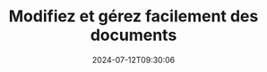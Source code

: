 ---
############################# Static ############################
layout: "family"
date: 2024-07-12T09:30:06
draft: false

product: "Editor"
product_tag: "editor"

############################# Head ############################
head_title: "Solution d'édition de documents | API sur site et application gratuite"
head_description: "Modifiez MS Office, OpenDocument, des images PDF et d'autres formats de fichiers à l'aide de la solution sur site ou utilisez l'application Online Document Editor."

############################# Header ############################
title: "Modifiez et gérez facilement des documents"
description: |
  Éditeur de documents pour manipuler Microsoft Office, OpenOffice, PDF, HTML et d'autres formats de fichiers de documents.

  Créez de nouveaux documents à partir de zéro.

  Gérez facilement les champs de formulaire dans les documents.
  
############################# Platforms ############################
supported_platforms:
  enable: true  
  head_title: "Choisissez votre plateforme"
  title: "Indépendance de la plateforme"
  description: "La bibliothèque GroupDocs.Editor prend en charge les systèmes d'exploitation et les frameworks suivants :"
  details_link_title: "Apprendre encore plus"
  items:
    # supported_platforms loop
    - title: ".NET"
      description: "GroupDocs.Editor pour .NET"
      color: "blue"
      tag: "net"
      link: "/editor/net/"
      features_link: "https://docs.groupdocs.com/editor/net/system-requirements/"
      features:
        # features loop
        - content: ".NET Framework 4.6.2 ou supérieur  <br>  .NET Core 2.0 ou supérieur  <br>  .NET 6.0 ou supérieur <br>  Mono Framework 2.6.7 ou supérieur"
          rows: "4"
        # features loop
        - content: "Windows, Linux, Mac OS"
          rows: "1"
        # features loop
        - content: "Microsoft Visual Studio  <br>  Xamarin (Android, iOS, Mac)  <br>  MonoDevelop"
          rows: "3"
         # features loop
        - content: "Plus de 60 formats de fichiers"
          rows: "1"
    
    # supported_platforms loop
    - title: "Java"
      description: "GroupDocs.Editor pour Java"
      color: "red"
      tag: "java"
      link: "/editor/java/"
      features_link: "https://docs.groupdocs.com/editor/java/system-requirements/"
      features:
        # features loop
        - content: "J2SE 8.0 ou supérieur"
          rows: "4"
        # features loop
        - content:  "Windows, Linux, Mac OS"
          rows: "1"
        # features loop
        - content:  "IntelliJ IDEA  <br>  Eclipse  <br>  NetBeans"
          rows: "3"
         # features loop
        - content:  "Plus de 50 formats de fichiers"
          rows: "1"
    
    # supported_platforms loop
    - title: "Node.js"
      description: "GroupDocs.Editor pour Node.js"
      color: "green"
      tag: "nodejs-java"
      link: "/editor/nodejs-java/"
      features_link: "https://docs.groupdocs.com/editor/nodejs-java/system-requirements/"
      features:
        # features loop
        - content: "Node.js 16+ et J2SE 8.0 (1.8)+"
          rows: "4"
        # features loop
        - content: Windows, Linux, Mac OS
          rows: "1"
        # features loop
        - content:  "Atom <br> Visual Studio Code <br> Tout autre éditeur de texte"
          rows: "3"
         # features loop
        - content:  "Plus de 50 formats de fichiers"
          rows: "1"
 
############################# Features ############################

features:
  enable: true
  title: "GroupDocs.Editor en un coup d'œil"
  description: "API pour éditer, traduire et enregistrer divers formats de documents de manière transparente."

  items:
    # feature loop
    - icon: "merge"
      title: "Modifier plusieurs formats de fichiers"
      content: "Modifiez en toute transparence plusieurs formats PDF, Office et de nombreux autres formats pris en charge."

    # feature loop
    - icon: "split"
      title: "Traduire en HTML/CSS"
      content: "Traduisez des documents en balisage HTML/CSS compatible avec les éditeurs WYSIWYG."

    # feature loop
    - icon: "structure"
      title: "Enregistrer les documents modifiés"
      content: "Enregistrez le HTML/CSS modifié au format du document source ou exportez-le au format PDF."
    
    # feature loop
    - icon: "preview"
      title: "Extraction d'informations sur les documents"
      content: "Extrayez des informations telles que le nombre de pages, la taille et l'état de cryptage."

############################# Code samples ############################
code_samples:
  enable: true
  title: "Vitrine de code pratique"
  description: "Quelques cas d'utilisation d'opérations GroupDocs.Editor typiques."
  items:
    # code sample loop
    - title: "Modification d'un document"
      content: |
        GroupDocs.Editor vous permet de modifier différents formats de documents et d'enregistrer les modifications. Vous pouvez modifier des documents entiers ou des parties spécifiques de vos documents. 
      samples:
        - language: "C#"
          color: "blue"
          content: |
            ```csharp {style=abap}   
             // Load document
            Editor editor = new Editor("sample.docx");
            
            // Edit document
            EditableDocument editableDocument = editor.Edit();
            
            // Save edited document
            editor.Save(editableDocument, "edited_sample.docx");
            ```
        - language: "Java"
          color: "red"
          content: |
            ```java {style=abap}   
            // Load document
            Editor editor = new Editor("sample.docx");
            
            // Edit document
            EditableDocument editableDocument = editor.edit();
            
            // Save edited document
            editor.save(editableDocument, "edited_sample.docx");
            ```
        - language: "TypeScript"
          color: "green"
          content: |
            ```javascript {style=abap}   
            // Load document
            const editor = new Editor("sample.docx");
            
            // Edit document
            const editableDocument = editor.edit();
            
            // Save edited document
            editor.save(editableDocument, "edited_sample.docx");
            ```

############################# Formats ############################
formats:
  enable: true
  title:  "Plus de 60 formats de fichiers pris en charge"
  description: "GroupDocs.Editor prend en charge les opérations avec un large éventail de [formats de documents](https://docs.groupdocs.com/editor/net/supported-document-formats/)." 

############################# Metrics ############################

metrics:
  enable: true
  title: "Mesures approfondies et informations statistiques"
  description: "Plongez dans une présentation détaillée de nos chiffres clés, fournissant des mesures complètes et des informations statistiques sur nos réalisations, notre impact et notre croissance."

  items:
    # metrics loop
    - number: "60+"
      title: "Formats pris en charge"
      content: "Chaque bibliothèque prend en charge l'édition de plus de 60 formats de fichiers et de documents les plus populaires."

    # metrics loop
    - number: "274k"
      title: "Téléchargements NuGet"
      content: "GroupDocs.Editor pour .NET compte plus de 274 000 téléchargements à partir du gestionnaire de packages NuGet."

    # metrics loop
    - number: "5.5k"
      title: "Téléchargements Maven"
      content: "GroupDocs.Editor pour Java compte plus de 5,5 000 téléchargements à partir de notre référentiel Maven."
    
    # metrics loop
    - number: "140+"
      title: "Clients satisfaits"
      content: "Nos bibliothèques sont utilisées aussi bien par de petits développeurs individuels que par des entreprises de premier plan du monde entier."


############################# Customers ############################
# logo size X1 => 170:70  X2 => 340 : 140

customers:
  enable: true
  title: "Nos clients satisfaits"
  description: "Les bibliothèques GroupDocs sont utilisées par des marques de renommée mondiale et distinguées à travers le monde."

  items:
    # customers loop
    - title: "BenQ Corporation"
      logo: "benq"
    # customers loop
    - title: "Nasdaq Stock Market"
      logo: "nasdaq"
    # customers loop
    - title: "AT&T Inc."
      logo: "att"
    # customers loop
    - title: "AstraZeneca"
      logo: "astrazeneca"
    # customers loop
    - title: "Central Bank of Argentina"
      logo: "argentinacentralbank"
    # customers loop
    - title: "Roche Holding AG"
      logo: "roche"
    # customers loop
    - title: "Capita"
      logo: "capita"
    # customers loop
    - title: "Axa S.A."
      logo: "axa"
    # customers loop
    - title: "Instructure Inc."
      logo: "instructure"
     # customers loop
    - title: "Wipro"
      logo: "wipro"

############################# Actions ############################

actions:
  enable: true
  title: "Prêt à commencer?"
  description: "Essayez gratuitement les fonctionnalités de GroupDocs.Editor sur votre plateforme."
  items:
    #  loop
    - title: ".NET"
      link: "/editor/net/"
      color: "blue"
        #  loop
    - title: "Java"
      link: "/editor/java/"
      color: "red"
        #  loop
    - title: "Node.js"
      link: "/editor/nodejs-java/"
      color: "green"

############################# Faq ############################

faq:
  enable: true
  title:  "Questions fréquemment posées"
  description:  "Réponses aux questions les plus fréquemment posées."
  items:
    #  loop
    - question: "La bibliothèque GroupDocs.Editor a-t-elle besoin d'un autre logiciel tiers pour manipuler les documents ?"
      answer: |
        GroupDocs.Editor ne nécessite l'installation d'aucun logiciel externe tel qu'Adobe Acrobat, Microsoft Office ou tout autre.
     #  loop
    - question:  "Puis-je essayer la bibliothèque GroupDocs.Editor avant de l'acheter ?"
      answer: |
        Oui, vous pouvez essayer GroupDocs.Editor sans acheter de licence. Une fois installée sans licence, la bibliothèque fonctionne en mode d'essai. Dans ce mode, les badges d'essai sont ajoutés au document résultant et celui-ci est coupé aux 3 premières pages. Si vous souhaitez tester GroupDocs.Editor sans les limitations de la version d'essai, vous pouvez également demander une licence temporaire de 30 jours. Pour plus de détails, consultez [Obtenir une licence temporaire](https://purchase.groupdocs.com/temporary-license/).
    #  loop 
    - question:  "De quelles licences disposez-vous ?"
      answer: |
        Nous proposons plusieurs types de licences pour répondre aux besoins de développeurs ou d'entreprises particuliers. Les types de licences dépendent du nombre de développeurs, du nombre d'emplacements de sites de développeurs et de la nécessité ou non de fournir notre SDK/API à vos clients finaux. Vous pouvez également choisir des licences limitées en fonction de l'utilisation mensuelle du produit. Apprenez-en davantage sur [Types de licences](https://purchase.groupdocs.com/policies/license-types/).                      
     
############################# Cloud ############################

cloud_links:
  enable: true
  title: "API low code de GroupDocs.Editor"
  description: "Accélérez l'édition de documents dans tout type d'application grâce à notre API REST basée sur le cloud."

  items:
    #  loop
    - icon: "groupdocs_editor-for-curl"
      title: "GroupDocs.Editor Cloud pour cURL"
      link: "https://products.groupdocs.cloud/editor/curl"
      content: "Commandes cURL simples pour l'API Cloud de l'éditeur de documents RESTful pour modifier et traduire des documents."

    #  loop
    - icon: "groupdocs_editor-for-net"
      title: "GroupDocs.Editor Cloud pour .NET"
      link: "https://products.groupdocs.cloud/editor/net"
      content: "Cloud SDK pour Microsoft .NET pour implémenter des fonctionnalités d'édition rapide de documents dans les applications basées sur .NET."

    #  loop
    - icon: "groupdocs_editor-for-java"
      title: "GroupDocs.Editor Cloud pour Java"
      link: "https://products.groupdocs.cloud/editor/java"
      content: "Modifiez et traduisez des documents dans vos applications Java à l'aide de notre API Cloud."
    
############################# Apps ############################

app_links:
  enable: true
  title: "Applications GroupDocs.Editor NoCode"
  description: "Application en ligne vous permettant d'éditer plus de 170 formats de fichiers populaires dans un navigateur."

  items:
    #  loop
    - icon: "groupdocs_editor-app"
      title: "GroupDocs.editor Total"
      link: "https://products.groupdocs.app/editor/total"
      content: "Essayez notre application en ligne gratuite pour modifier plus de 30 types de fichiers sans quitter votre navigateur Web préféré."

    #  loop
    - icon: "groupdocs_words-app"
      title:  "GroupDocs.editor DOCX"
      link: "https://products.groupdocs.app/editor/docx"
      content: "Modifiez les fichiers DOCX en ligne de manière transparente."

    #  loop
    - icon: "groupdocs_pdf-app"
      title:  "GroupDocs.editor PDF"
      link: "https://products.groupdocs.app/editor/pdf"
      content: "Modifiez les fichiers PDF directement depuis le navigateur Web."
    
---